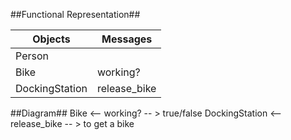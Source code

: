 ##Functional Representation##

Objects | Messages
------- | --------
Person |
Bike | working?
DockingStation | release_bike

##Diagram##
Bike <-- working? -- > true/false
DockingStation <-- release_bike -- > to get a bike
